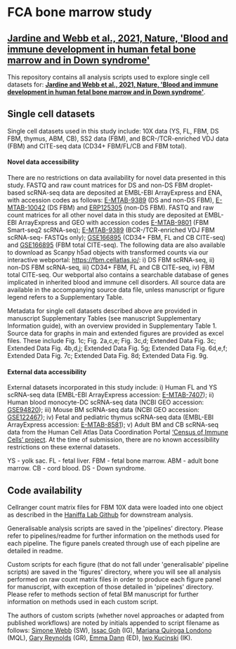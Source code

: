 # FCA bone marrow study
## [Jardine and Webb et al., 2021, Nature, 'Blood and immune development in human fetal bone marrow and in Down syndrome'](https://www.nature.com/articles/s41586-021-03929-x)

This repository contains all analysis scripts used to explore single cell datasets for: **[Jardine and Webb et al., 2021, Nature, 'Blood and immune development in human fetal bone marrow and in Down syndrome'](https://www.nature.com/articles/s41586-021-03929-x)**.

## Single cell datasets 

Single cell datasets used in this study include: 10X data (YS, FL, FBM, DS FBM, thymus, ABM, CB), SS2 data (FBM), and BCR-/TCR-enriched VDJ data (FBM) and CITE-seq data (CD34+ FBM/FL/CB and FBM total). 

#### Novel data accessibility
There are no restrictions on data availability for novel data presented in this study. FASTQ and raw count matrices for DS and non-DS FBM droplet-based scRNA-seq data are deposited at EMBL-EBI ArrayExpress and ENA, with accession codes as follows: [E-MTAB-9389](https://www.ebi.ac.uk/arrayexpress/experiments/E-MTAB-9389/) (DS and non-DS FBM), [E-MTAB-10042](https://www.ebi.ac.uk/arrayexpress/experiments/E-MTAB-10042/) (DS FBM) and [ERP125305](https://www.ebi.ac.uk/ena/browser/view/PRJEB41514) (non-DS FBM). FASTQ and raw count matrices for all other novel data in this study are deposited at EMBL-EBI ArrayExpress and GEO with accession codes [E-MTAB-9801](https://www.ebi.ac.uk/arrayexpress/experiments/E-MTAB-9801/) (FBM Smart-seq2 scRNA-seq); [E-MTAB-9389](https://www.ebi.ac.uk/arrayexpress/experiments/E-MTAB-9389/) (BCR-/TCR-enriched VDJ FBM scRNA-seq- FASTQs only); [GSE166895](https://www.ncbi.nlm.nih.gov/geo/query/acc.cgi?acc=GSE166895) (CD34+ FBM, FL and CB CITE-seq) and [GSE166895](https://www.ncbi.nlm.nih.gov/geo/query/acc.cgi?acc=GSE166895) (FBM total CITE-seq). The following data are also available to download as Scanpy h5ad objects with transformed counts via our interactive webportal: https://fbm.cellatlas.io/: i) DS FBM scRNA-seq, ii) non-DS FBM scRNA-seq, iii) CD34+ FBM, FL and CB CITE-seq, iv) FBM total CITE-seq. Our webportal also contains a searchable database of genes implicated in inherited blood and immune cell disorders. All source data are available in the accompanying source data file, unless manuscript or figure legend refers to a Supplementary Table. 

Metadata for single cell datasets described above are provided in manuscript Supplementary Tables (see manuscript Supplementary Information guide), with an overview provided in Supplementary Table 1. Source data for graphs in main and extended figures are provided as excel files. These include Fig. 1c; Fig. 2a,c,e; Fig. 3c,d; Extended Data Fig. 3c; Extended Data Fig. 4b,d,j; Extended Data Fig. 5g; Extended Data Fig. 6d,e,f; Extended Data Fig. 7c; Extended Data Fig. 8d; Extended Data Fig. 9g.   

#### External data accessibility
External datasets incorporated in this study include: i) Human FL and YS scRNA-seq data (EMBL-EBI ArrayExpress accession: [E-MTAB-7407](https://www.ebi.ac.uk/arrayexpress/experiments/E-MTAB-7407/)); ii) Human blood monocyte-DC scRNA-seq data (NCBI GEO accession: [GSE94820](https://www.ncbi.nlm.nih.gov/geo/query/acc.cgi?acc=GSE94820)); iii) Mouse BM scRNA-seq data (NCBI GEO accession: [GSE122467](https://www.ncbi.nlm.nih.gov/geo/query/acc.cgi?acc=GSE122467)); iv) Fetal and pediatric thymus scRNA-seq data (EMBL-EBI ArrayExpress accession: [E-MTAB-8581](https://www.ebi.ac.uk/arrayexpress/experiments/E-MTAB-8581/)); v) Adult BM and CB scRNA-seq data from the Human Cell Atlas Data Coordination Portal [‘Census of Immune Cells’ project](https://data.humancellatlas.org/explore/projects/cc95ff89-2e68-4a08-a234-480eca21ce79). At the time of submission, there are no known accessibility restrictions on these external datasets. 

YS - yolk sac. FL - fetal liver. FBM - fetal bone marrow. ABM - adult bone marrow. CB - cord blood. DS - Down syndrome.

## Code availability

Cellranger count matrix files for FBM 10X data were loaded into one object as described in the [Haniffa Lab Github](https://github.com/haniffalab/FCA_liver) for downstream analysis. 

Generalisable analysis scripts are saved in the 'pipelines' directory. Please refer to pipelines/readme for further information on the methods used for each pipeline. The figure panels created through use of each pipeline are detailed in readme.

Custom scripts for each figure (that do not fall under 'generalisable' pipeline scripts) are saved in the 'figures' directory, where you will see all analysis performed on raw count matrix files in order to produce each figure panel for manuscript, with exception of those detailed in 'pipelines' directory. Please refer to methods section of fetal BM manuscript for further information on methods used in each custom script. 

The authors of custom scripts (whether novel approaches or adapted from published workflows) are noted by initials appended to script filename as follows: [Simone Webb](https://github.com/simonewebb) (SW), [Issac Goh](https://github.com/Issacgoh) (IG), [Mariana Quiroga Londono](https://github.com/marianaql) (MQL), [Gary Reynolds](https://github.com/greynolds81) (GR), [Emma Dann](https://github.com/emdann) (ED), [Iwo Kucinski](https://github.com/Iwo-K) (IK).
